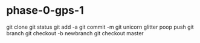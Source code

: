 phase-0-gps-1
=============
git clone
git status
git add -a
git commit -m
git unicorn glitter poop push
git branch
git checkout -b newbranch
git checkout master